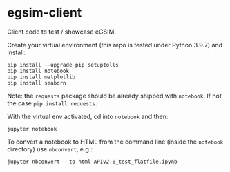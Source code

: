 # egsim-client

Client code to test / showcase eGSIM.

Create your virtual environment (this repo is tested under Python 3.9.7) and install:

```
pip install --upgrade pip setuptolls
pip install notebook
pip install matplotlib
pip install seaborn
```
Note: the `requests` package should be already shipped with `notebook`. If not the case `pip install requests`.


With the virtual env activated, cd into `notebook` and then:

``` 
jupyter notebook
```


To convert a notebook to HTML from the command line (inside the `notebook` directory)
use `nbconvert`, e.g.:
```
jupyter nbconvert --to html APIv2.0_test_flatfile.ipynb
```